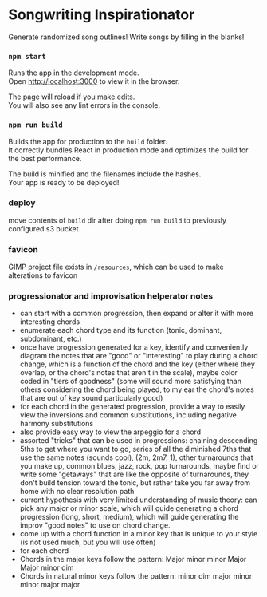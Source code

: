 # Songwriting Inspirationator
Generate randomized song outlines! Write songs by filling in the blanks!

### `npm start`

Runs the app in the development mode.<br>
Open [http://localhost:3000](http://localhost:3000) to view it in the browser.

The page will reload if you make edits.<br>
You will also see any lint errors in the console.

### `npm run build`

Builds the app for production to the `build` folder.<br>
It correctly bundles React in production mode and optimizes the build for the best performance.

The build is minified and the filenames include the hashes.<br>
Your app is ready to be deployed!

### deploy
move contents of `build` dir after doing `npm run build` to previously configured s3 bucket

### favicon
GIMP project file exists in `/resources`, which can be used to make alterations to favicon

### progressionator and improvisation helperator notes
- can start with a common progression, then expand or alter it with more interesting chords
- enumerate each chord type and its function (tonic, dominant, subdominant, etc.)
- once have progression generated for a key, identify and conveniently diagram the notes that are  "good" or "interesting" to play during a chord change, which is a function of the chord and the key (either where they overlap, or the chord's notes that aren't in the scale), maybe color coded in "tiers of goodness" (some will sound more satisfying than others considering the chord being played, to my ear the chord's notes that are out of key sound particularly good)
- for each chord in the generated progression, provide a way to easily view the inversions and common substitutions, including negative harmony substitutions
- also provide easy way to view the arpeggio for a chord
- assorted "tricks" that can be used in progressions: chaining descending 5ths to get where you want to go, series of all the diminished 7ths that use the same notes (sounds cool), (2m, 2m7, 1), other turnarounds that you make up, common blues, jazz, rock, pop turnarounds, maybe find or write some "getaways" that are like the opposite of turnarounds, they don't build tension toward the tonic, but rather take you far away from home with no clear resolution path
- current hypothesis with very limited understanding of music theory: can pick any major or minor scale, which will guide generating a chord progression (long, short, medium), which will guide generating the improv "good notes" to use on chord change.
- come up with a chord function in a minor key that is unique to your style (is not used much, but you will use often)
- for each chord
- Chords in the major keys follow the pattern:     Major minor minor Major Major minor dim
- Chords in natural minor keys follow the pattern: minor dim major minor minor major major
